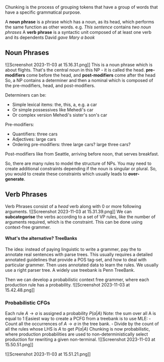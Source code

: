 Chunking is the process of grouping tokens that have a group of words that have a specific grammatical purpose. 

A $\mathbf{noun}$ $\mathbf{phrase}$  is a phrase which has a noun, as its head, which performs the same function as other words.
	e.g. *This sentence* contains *two noun phrases*
A $\mathbf{verb}$ $\mathbf{phrase}$ is a syntactic unit composed of at least one verb and its dependents
	David *gave Mary a book*

## Noun Phrases
![[Screenshot 2023-11-03 at 15.16.31.png]]
	This is a noun phrase which is about flights. That's the central noun in this NP - it is called the head.
	**pre-modifiers** come before the head, and **post-modifiers** come after the head
	So, a NP contains a determiner and then a nominal which is composed of the pre-modifiers, head, and post-modifiers.

Determiners can be:
- Simple lexical items: the, this, a, e.g. a car
- Or simple possessives like Mehedi's car
- Or complex version Mehedi's sister's son's car

Pre-modifiers:
- Quantifiers: three cars
- Adjectives: large cars
- Ordering pre-modifiers: three large cars? large three cars?

Post-modifiers like from Seattle, arriving before noon, that serves breakfast.

So, there are many rules to model the structure of NPs. You may need to create additional constraints depending if the noun is singular or plural. So, you would to create these constraints which usually leads to **over-generate**.

## Verb Phrases
Verb Phrases consist of a *head* verb along with 0 or more following arguments. 
![[Screenshot 2023-11-03 at 15.31.39.png]]
	We can **subcategorise** the verbs according to a set of VP rules, like the number of arguments required, which is the constraint. This can be done using context-free grammer.

#### What's the alternative? TreeBanks
The idea: instead of paying linguistic to write a grammer, pay the to annotate real sentences with parse trees. 
	This usually requires a detailed annotated guidelines that provide a POS tag-set, and how to deal with particular grammer.
Then uses annotated data to learn the rules. We usually use a right parser tree.
A widely use treebank is Penn TreeBank.

Then we can develop a probabilistic context free grammer, where each production rule has a probability.
![[Screenshot 2023-11-03 at 15.42.48.png]]

### Probabilistic CFGs
Each rule $A \longrightarrow a$ is assigned a probability $P(a|A)$ 
	Note: the sum over all A is equal to 1
Easiest way to create a PCFG from a treebank is to use MLE:
	$\square$  Count all the occurrences of $A \longrightarrow a$ in the tree bank.
	$\square$  Divide by the count of all the rules whose LHS is $A$ to get $P(a|A)$ 
Chunking is now probabilistic, where production probabilities are used to non-deterministically select production for rewriting a given non-terminal. 
![[Screenshot 2023-11-03 at 15.50.51.png]]

![[Screenshot 2023-11-03 at 15.51.21.png]]

